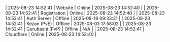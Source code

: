 | 2025-08-23 14:52:41 | Website | Online | 2025-08-23 14:52:40 |
| 2025-08-23 14:52:41 | Registration | Online | 2025-08-23 14:52:40 |
| 2025-08-23 14:52:41 | Auth Server | Offline | 2025-08-18 09:33:31 |
| 2025-08-23 14:52:41 | Kezan (PvE) | Offline | 2025-08-03 17:58:02 |
| 2025-08-23 14:52:41 | Gurubashi (PvP) | Offline | N/A |
| 2025-08-23 14:52:41 | Cloudflare | Online | 2025-08-23 14:52:40 |
